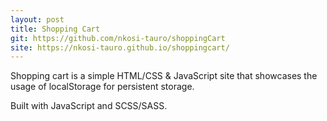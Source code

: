 ```yaml
---
layout: post
title: Shopping Cart
git: https://github.com/nkosi-tauro/shoppingCart
site: https://nkosi-tauro.github.io/shoppingcart/
---
```


Shopping cart is a simple HTML/CSS & JavaScript site that showcases the usage of localStorage for persistent storage.

Built with JavaScript and SCSS/SASS.
